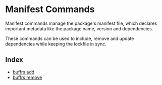 # Manifest Commands

Manifest commands manage the package's manifest file, which declares important
metadata like the package name, version and dependencies.

These commands can be used to include, remove and update dependencies while
keeping the lockfile in sync.

## Index

* [buffrs add](buffrs-add.md)
* [buffrs remove](buffrs-remove.md)